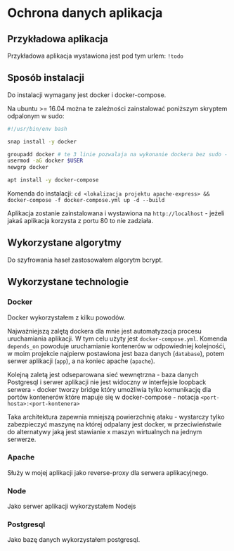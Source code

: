 
# Ochrona danych aplikacja

## Przykładowa aplikacja

Przykładowa aplikacja wystawiona jest pod tym urlem: `!todo`

## Sposób instalacji

Do instalacji wymagany jest docker i docker-compose.

Na ubuntu >= 16.04 można te zależności zainstalować poniższym skryptem odpalonym w sudo:

``` bash
#!/usr/bin/env bash

snap install -y docker

groupadd docker # te 3 linie pozwalaja na wykonanie dockera bez sudo - wymaga zrestartowania sesji użytkownika
usermod -aG docker $USER
newgrp docker

apt install -y docker-compose
```

Komenda do instalacji: `cd <lokalizacja projektu apache-express> && docker-compose -f docker-compose.yml up -d --build`

Aplikacja zostanie zainstalowana i wystawiona na `http://localhost` - jeżeli jakaś aplikacja korzysta z portu 80 to nie zadziała.

## Wykorzystane algorytmy

Do szyfrowania haseł zastosowałem algorytm bcrypt.

## Wykorzystane technologie

### Docker

Docker wykorzystałem z kilku powodów.

Najważniejszą zalętą dockera dla mnie jest automatyzacja procesu uruchamiania aplikacji.
W tym celu użyty jest `docker-compose.yml`.
Komenda `depends_on` powoduje uruchamianie kontenerów w odpowiedniej kolejnośći, w moim projekcie najpierw postawiona jest baza danych (`database`), potem serwer aplikacji (`app`), a na koniec apache (`apache`).

Kolejną zaletą jest odseparowana sieć wewnętrzna - baza danych Postgresql i serwer aplikacji nie jest widoczny w interfejsie loopback serwera - docker tworzy bridge który umożliwia tylko komunikację dla portów kontenerów które mapuje się w docker-compose - notacja `<port-hosta>:<port-kontenera>`

Taka architektura zapewnia mniejszą powierzchnię ataku - wystarczy tylko zabezpieczyć maszynę na której odpalany jest docker, w przeciwieństwie do alternatywy jaką jest stawianie x maszyn wirtualnych na jednym serwerze.

### Apache

Służy w mojej aplikacji jako reverse-proxy dla serwera aplikacyjnego.

### Node

Jako serwer aplikacji wykorzystałem Nodejs

### Postgresql

Jako bazę danych wykorzystałem postgresql.